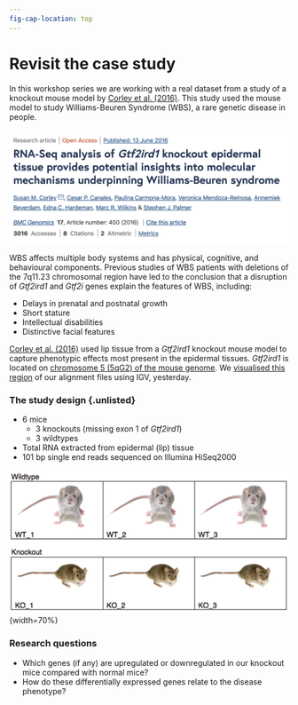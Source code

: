 ```yaml
---
fig-cap-location: top
---
```


# **Revisit the case study**

In this workshop series we are working with a real dataset from a study of a knockout mouse model by [Corley et al. (2016)](https://bmcgenomics.biomedcentral.com/articles/10.1186/s12864-016-2801-4). This study used the mouse model to study Williams-Beuren Syndrome (WBS), a rare genetic disease in people. 

![](/fig/caseStudy_reference.png)

WBS affects multiple body systems and has physical, cognitive, and behavioural components. Previous studies of WBS patients with deletions of the 7q11.23 chromosomal region have led to the conclusion that a disruption of *Gtf2ird1* and *Gtf2i* genes explain the features of WBS, including:

* Delays in prenatal and postnatal growth
* Short stature 
* Intellectual disabilities
* Distinctive facial features

[Corley et al. (2016)](https://bmcgenomics.biomedcentral.com/articles/10.1186/s12864-016-2801-4) used lip tissue from a *Gtf2ird1* knockout mouse model to capture phenotypic effects most present in the epidermal tissues. *Gtf2ird1* is located on [chromosome 5 (5qG2) of the mouse genome](https://genome.ucsc.edu/cgi-bin/hgTracks?db=mm10&lastVirtModeType=default&lastVirtModeExtraState=&virtModeType=default&virtMode=0&nonVirtPosition=&position=chr5%3A134357669%2D134456716&hgsid=1456220341_mnD8xWDvrPHm8X2fFTJs0p1vMHoU). We [visualised this region](https://sydney-informatics-hub.github.io/rna-seq-pt1-quarto/notebooks/3.4_Alignment_using_STAR.html#alignment-to-reference-genome) of our alignment files using IGV, yesterday.  

### **The study design** {.unlisted}

* 6 mice  
    + 3 knockouts (missing exon 1 of *Gtf2ird1*)
    + 3 wildtypes
* Total RNA extracted from epidermal (lip) tissue 
* 101 bp single end reads sequenced on Illumina HiSeq2000 

![](/fig/caseStudy_design.png){width=70%}

### **Research questions** 

- Which genes (if any) are upregulated or downregulated in our knockout mice compared with normal mice? 
- How do these differentially expressed genes relate to the disease phenotype?​


